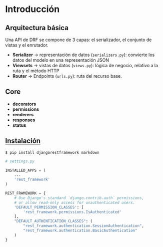 # Introducción

## Arquitectura básica​

Una API de DRF se compone de 3 capas: el serializador, el conjunto de vistas y el enrutador.​

- **Serializer** → representación de datos (`serializers.py`): convierte los datos del modelo en una representación JSON​
- **Viewsets** → vistas de datos (`views.py`): lógica de negocio, relativo a la ruta y el método HTTP​
- **Router** → Endpoints (`urls.py`): ruta del recurso base.

## Core

- **decorators**
- **permissions**
- **renderers**
- **responses**
- **status**

## [Instalación](https://www.django-rest-framework.org/#installation)

    $ pip install djangorestframework markdown

```py
# settings.py

INSTALLED_APPS = (
    ...
    'rest_framework'
)

REST_FRAMEWORK = {
    # Use Django's standard `django.contrib.auth` permissions,
    # or allow read-only access for unauthenticated users.
    'DEFAULT_PERMISSION_CLASSES': [
        'rest_framework.permissions.IsAuthenticated'
    ],
    "DEFAULT_AUTHENTICATION_CLASSES": (
        "rest_framework.authentication.SessionAuthentication",
        "rest_framework.authentication.BasicAuthentication"
    )
}
```